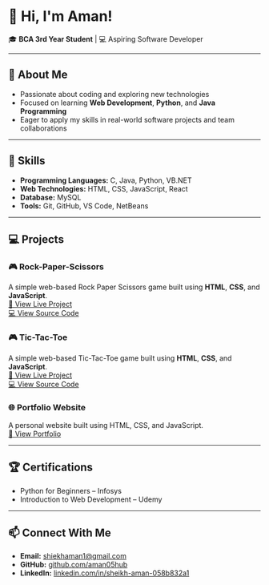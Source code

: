 # 👋 Hi, I'm Aman!

🎓 **BCA 3rd Year Student** | 💻 Aspiring Software Developer  

---

## 🚀 About Me
- Passionate about coding and exploring new technologies  
- Focused on learning **Web Development**, **Python**, and **Java Programming**  
- Eager to apply my skills in real-world software projects and team collaborations  

---

## 🧠 Skills
- **Programming Languages:** C, Java, Python, VB.NET  
- **Web Technologies:** HTML, CSS, JavaScript, React  
- **Database:** MySQL  
- **Tools:** Git, GitHub, VS Code, NetBeans  

---

## 💻 Projects
### 🎮 Rock-Paper-Scissors
A simple web-based Rock Paper Scissors game built using **HTML**, **CSS**, and **JavaScript**.  
[🔗 View Live Project](https://aman05hub.github.io/Rock-Paper-Scissors/)  
[💻 View Source Code](https://github.com/aman05hub/Rock-Paper-Scissors)


### 🎮 Tic-Tac-Toe
A simple web-based Tic-Tac-Toe game built using **HTML**, **CSS**, and **JavaScript**.  
[🔗 View Live Project](https://aman05hub.github.io/Tic-Tac-Toe/)  
[💻 View Source Code](https://github.com/aman05hub/Tic-Tac-Toe)


### 🌐 Portfolio Website
A personal website built using HTML, CSS, and JavaScript.  
[🔗 View Portfolio ]( https://aman05hub.github.io/aman05hub/)

---

## 🏆 Certifications
- Python for Beginners – Infosys  
- Introduction to Web Development – Udemy  

---

## 📫 Connect With Me
- **Email:** [shiekhaman1@gmail.com](mailto:shiekhaman1@gmail.com)  
- **GitHub:** [github.com/aman05hub](https://github.com/aman05hub)  
- **LinkedIn:** [linkedin.com/in/sheikh-aman-058b832a1](https://linkedin.com/in/sheikh-aman-058b832a1)
